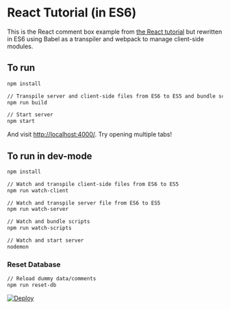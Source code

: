 # React Tutorial (in ES6)

This is the React comment box example from [the React tutorial](http://facebook.github.io/react/docs/tutorial.html) but rewritten in ES6 using Babel as a transpiler and webpack to manage client-side modules.

## To run

```sh
npm install

// Transpile server and client-side files from ES6 to ES5 and bundle scripts
npm run build

// Start server
npm start
```

And visit <http://localhost:4000/>. Try opening multiple tabs!

## To run in dev-mode

```sh
npm install

// Watch and transpile client-side files from ES6 to ES5
npm run watch-client

// Watch and transpile server file from ES6 to ES5
npm run watch-server

// Watch and bundle scripts
npm run watch-scripts

// Watch and start server
nodemon
```

### Reset Database
```sh
// Reload dummy data/comments
npm run reset-db
```

[![Deploy](https://www.herokucdn.com/deploy/button.png)](https://heroku.com/deploy)
